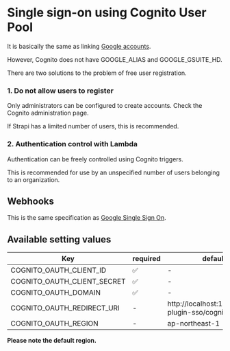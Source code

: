 # Single sign-on using Cognito User Pool

It is basically the same as linking [Google accounts](../google/setup.md).

However, Cognito does not have GOOGLE_ALIAS and GOOGLE_GSUITE_HD.

There are two solutions to the problem of free user registration.

### 1. Do not allow users to register
Only administrators can be configured to create accounts. Check the Cognito administration page.

If Strapi has a limited number of users, this is recommended.


### 2. Authentication control with Lambda
Authentication can be freely controlled using Cognito triggers.

This is recommended for use by an unspecified number of users belonging to an organization.

## Webhooks
This is the same specification as [Google Single Sign On](../google/admin.md).


## Available setting values

|  Key |  required | default |
| --- | -- | ---- |
| COGNITO_OAUTH_CLIENT_ID | ✅ | - |
| COGNITO_OAUTH_CLIENT_SECRET | ✅ | - |
| COGNITO_OAUTH_DOMAIN | ✅ | - |
| COGNITO_OAUTH_REDIRECT_URI | - | http://localhost:1337/strapi-plugin-sso/cognito/callback |
| COGNITO_OAUTH_REGION | - | ap-northeast-1 |

**Please note the default region.**

